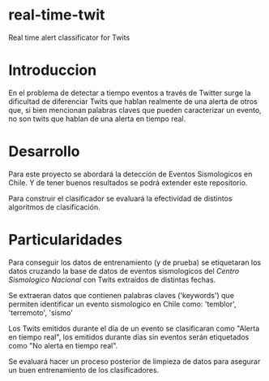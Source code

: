 # real-time-twit
Real time alert classificator for Twits 

# Introduccion
En el problema de detectar a tiempo eventos a través de Twitter surge la dificultad de diferenciar Twits que hablan realmente de una alerta
de otros que, si bien mencionan palabras claves que pueden caracterizar un evento, no son twits que hablan de una alerta en tiempo real.

# Desarrollo
Para este proyecto se abordará la detección de Eventos Sismologicos en Chile. Y de tener buenos resultados se podrá extender este repositorio.

Para construir el clasificador se evaluará la efectividad de distintos algoritmos de clasificación.


# Particularidades
Para conseguir los datos de entrenamiento (y de prueba) se etiquetaran los datos cruzando la base de datos de eventos sismologicos del *Centro Sismologico Nacional*
con Twits extraídos de distintas fechas. 

Se extraeran datos que contienen palabras claves ('keywords') que permiten identificar un evento sismologico en Chile como: 'temblor', 'terremoto', 'sismo'

Los Twits emitidos durante el día de un evento se clasificaran como "Alerta en tiempo real", los emitidos durante días sin eventos serán etiquetados como 
"No alerta en tiempo real".

Se evaluará hacer un proceso posterior de limpieza de datos para asegurar un buen entrenamiento de los clasificadores.